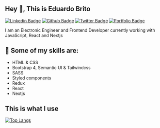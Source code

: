 ## Hey 👋, This is Eduardo Brito
[![Linkedin Badge](https://img.shields.io/badge/-eduardobrito7-0072b1?style=flat&logo=Linkedin&logoColor=white&link=https://www.linkedin.com/in/eduardo-brito7/)](https://www.linkedin.com/in/eduardo-brito7/) [![Github Badge](https://img.shields.io/badge/-edabrito7-grey?style=flat&logo=github&logoColor=white&link=https://github.com/edabrito7/)](https://www.github.com/edabrito7/) [![Twitter Badge](https://img.shields.io/badge/-edabrito7-00acee?style=flat&logo=twitter&logoColor=white&link=https://twitter.com/edabrito7/)](https://www.twitter.com/edabrito7/) [![Portfolio Badge](https://img.shields.io/badge/portfolio-web-blue?style=flat&link=https://edabrito7.netlify.app/)](https://edabrito7.netlify.app/) <p align='left'>I am an Electronic Engineer and Frontend Developer currently working with JavaScript, React and Nextjs</p>
 ## :muscle: Some of my skills are:
<ul>
<li>HTML & CSS</li>
<li>Bootstrap 4, Semantic UI & Tailwindcss</li>
<li>SASS</li>
<li>Styled components</li>
<li>Redux</li>
<li>React</li>
<li>Nextjs</li>
</ul>

## This is what I use



[![Top Langs](https://github-readme-stats.vercel.app/api/top-langs/?username=edabrito7&layout=compact)](https://github.com/edabrito7/github-readme-stats)

